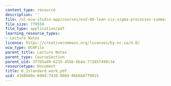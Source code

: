 ```yaml
---
content_type: resource
description: ''
file: /ol-ocw-studio-app/courses/esd-60-lean-six-sigma-processes-summer-2004/4168688e690d7438800d06b6b87f9015_6_1standard_work.pdf
file_size: 779559
file_type: application/pdf
learning_resource_types:
- Lecture Notes
license: https://creativecommons.org/licenses/by-nc-sa/4.0/
ocw_type: OCWFile
parent_title: Lecture Notes
parent_type: CourseSection
parent_uid: 3f7b5a49-6215-45bb-6b4a-77385f498c34
resourcetype: Document
title: 6_1standard_work.pdf
uid: 4168688e-690d-7438-800d-06b6b87f9015
---
```

